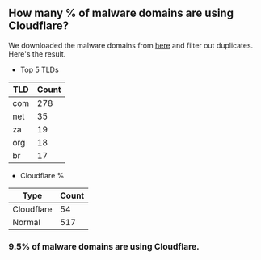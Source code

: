 ## How many % of malware domains are using Cloudflare?


We downloaded the malware domains from [here](https://urlhaus.abuse.ch) and filter out duplicates.
Here's the result.


[//]: # (start replacement)


- Top 5 TLDs

| TLD | Count |
| --- | --- |
| com | 278 |
| net | 35 |
| za | 19 |
| org | 18 |
| br | 17 |


- Cloudflare %

| Type | Count |
| --- | --- |
| Cloudflare | 54 |
| Normal | 517 |


### 9.5% of malware domains are using Cloudflare.